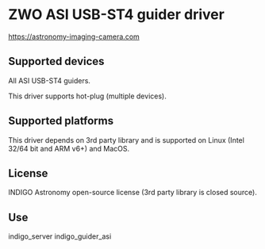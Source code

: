 # ZWO ASI USB-ST4 guider driver

https://astronomy-imaging-camera.com

## Supported devices

All ASI USB-ST4 guiders.

This driver supports hot-plug (multiple devices).

## Supported platforms

This driver depends on 3rd party library and is supported on Linux (Intel 32/64 bit and ARM v6+) and MacOS.

## License

INDIGO Astronomy open-source license (3rd party library is closed source).

## Use

indigo_server indigo_guider_asi

